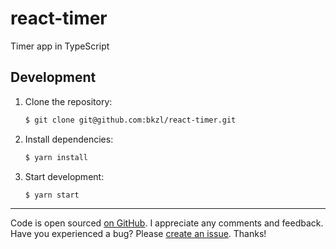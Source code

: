 # react-timer

Timer app in TypeScript

## Development

1. Clone the repository:

   ```sh
   $ git clone git@github.com:bkzl/react-timer.git
   ```

2. Install dependencies:

   ```sh
   $ yarn install
   ```

3. Start development:

   ```sh
   $ yarn start
   ```

---

Code is open sourced [on GitHub](https://github.com/bkzl/react-timer).
I appreciate any comments and feedback. Have you experienced a bug? Please
[create an issue](https://github.com/bkzl/react-timer/issues). Thanks!

